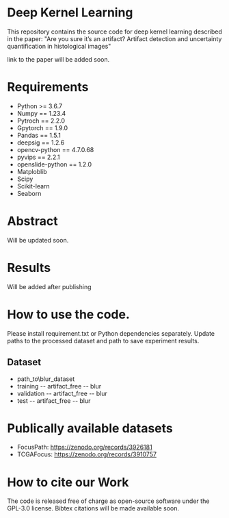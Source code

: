 # Deep Kernel Learning
This repository contains the source code for deep kernel learning described in the paper: "Are you sure it’s an artifact? Artifact detection and uncertainty quantification in histological images"

link to the paper will be added soon.

# Requirements
- Python >= 3.6.7
- Numpy == 1.23.4
- Pytroch == 2.2.0
- Gpytorch == 1.9.0
- Pandas == 1.5.1
- deepsig == 1.2.6
- opencv-python == 4.7.0.68
- pyvips == 2.2.1
- openslide-python == 1.2.0
- Matploblib
- Scipy
- Scikit-learn
- Seaborn

# Abstract
Will be updated soon.

# Results
Will be added after publishing

# How to use the code.
Please install requirement.txt or Python dependencies separately.
Update paths to the processed dataset and path to save experiment results.
## Dataset 
- path_to\blur_dataset
 - training
         -- artifact_free
          -- blur
 - validation
            -- artifact_free
            -- blur
 - test
            -- artifact_free
            -- blur

# Publically available datasets
- FocusPath: https://zenodo.org/records/3926181
- TCGAFocus: https://zenodo.org/records/3910757

# How to cite our Work
The code is released free of charge as open-source software under the GPL-3.0 license. Bibtex citations will be made available soon.

